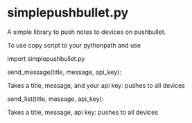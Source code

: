 # simplepushbullet.py
A simple library to push notes to devices on pushbullet.

To use copy script to your pythonpath and use

import simplepushbullet.py

send_message(title, message, api_key):

Takes a title, message, and your api key: pushes to all devices

send_list(title, message, api_key):

Takes a title, message, api key: pushes to all devices
